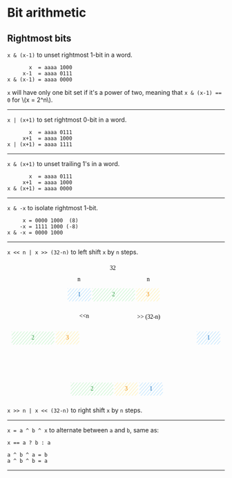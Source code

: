 # Bit arithmetic

<style>
.md-logo img {
  content: url('/numbers/binary-light.svg');
}

:root [data-md-color-scheme=slate] .md-logo img  {
  content: url('/numbers/binary-dark.svg');
}
</style>

## Rightmost bits

`x & (x-1)` to unset rightmost 1-bit in a word.

```
       x  = aaaa 1000
     x-1  = aaaa 0111
x & (x-1) = aaaa 0000 
```

`x` will have only one bit set if it's a power of two, meaning that `x & (x-1) == 0` for \\(x = 2^n\\).

<hr>

`x | (x+1)` to set rightmost 0-bit in a word. 

```
       x  = aaaa 0111 
     x+1  = aaaa 1000
x | (x+1) = aaaa 1111 
```

<hr>

`x & (x+1)` to unset trailing 1's in a word. 

```    
       x  = aaaa 0111
     x+1  = aaaa 1000
x & (x+1) = aaaa 0000
```

<hr>

`x & -x` to isolate rightmost 1-bit. 

```    
     x = 0000 1000  (8)
    -x = 1111 1000 (-8)
x & -x = 0000 1000
```

<hr>

`x << n | x >> (32-n)` to left shift `x` by `n` steps.

<svg version="1.1" xmlns="http://www.w3.org/2000/svg" viewBox="0 0 733.3225917323235 466.3973578721682" width="640">
  <g stroke-linecap="round" transform="translate(198.154648172349 84.26876312641892) rotate(0 160.8936525327186 27.51340435454786)"><path d="M13.76 0 C84.17 0, 154.58 0, 308.03 0 M13.76 0 C90.07 0, 166.38 0, 308.03 0 M308.03 0 C317.2 0, 321.79 4.59, 321.79 13.76 M308.03 0 C317.2 0, 321.79 4.59, 321.79 13.76 M321.79 13.76 C321.79 19.68, 321.79 25.61, 321.79 41.27 M321.79 13.76 C321.79 23.12, 321.79 32.48, 321.79 41.27 M321.79 41.27 C321.79 50.44, 317.2 55.03, 308.03 55.03 M321.79 41.27 C321.79 50.44, 317.2 55.03, 308.03 55.03 M308.03 55.03 C195.42 55.03, 82.81 55.03, 13.76 55.03 M308.03 55.03 C195.4 55.03, 82.76 55.03, 13.76 55.03 M13.76 55.03 C4.59 55.03, 0 50.44, 0 41.27 M13.76 55.03 C4.59 55.03, 0 50.44, 0 41.27 M0 41.27 C0 34.82, 0 28.37, 0 13.76 M0 41.27 C0 34.34, 0 27.42, 0 13.76 M0 13.76 C0 4.59, 4.59 0, 13.76 0 M0 13.76 C0 4.59, 4.59 0, 13.76 0" stroke="var(--md-code-fg-color)" stroke-width="2" fill="none"></path></g><g stroke-linecap="round" transform="translate(204.1358432691694 90.2499308435846) rotate(0 38.8776449208864 21.233182358472078)"><path d="M0 0 C0 0, 0 0, 0 0 M0 0 C0 0, 0 0, 0 0 M0.13 12.04 C3.96 7.64, 7.78 3.25, 10.63 -0.03 M0.13 12.04 C2.55 9.26, 4.98 6.47, 10.63 -0.03 M0.27 24.08 C5 18.64, 9.72 13.2, 21.26 -0.07 M0.27 24.08 C8.19 14.97, 16.11 5.86, 21.26 -0.07 M-0.26 36.88 C10 25.07, 20.27 13.27, 31.89 -0.1 M-0.26 36.88 C7.12 28.39, 14.49 19.91, 31.89 -0.1 M5.12 42.88 C18.19 27.86, 31.25 12.83, 42.52 -0.14 M5.12 42.88 C15.5 30.95, 25.87 19.01, 42.52 -0.14 M15.76 42.85 C29.52 27.02, 43.28 11.19, 53.15 -0.17 M15.76 42.85 C23.3 34.17, 30.84 25.49, 53.15 -0.17 M26.39 42.81 C36.62 31.03, 46.86 19.26, 63.78 -0.21 M26.39 42.81 C34.83 33.1, 43.27 23.39, 63.78 -0.21 M37.02 42.78 C44.8 33.83, 52.57 24.88, 74.41 -0.24 M37.02 42.78 C50.82 26.9, 64.62 11.02, 74.41 -0.24 M47.65 42.74 C55.25 34, 62.85 25.25, 77.82 8.03 M47.65 42.74 C53.7 35.77, 59.76 28.8, 77.82 8.03 M58.28 42.71 C62.66 37.66, 67.05 32.61, 77.96 20.07 M58.28 42.71 C64.02 36.09, 69.77 29.48, 77.96 20.07 M68.91 42.67 C72.33 38.74, 75.75 34.8, 78.09 32.11 M68.91 42.67 C72.3 38.76, 75.7 34.85, 78.09 32.11" stroke="#a5d8ff" stroke-width="1" fill="none"></path><path d="M0 0 C28.33 0, 56.66 0, 77.76 0 M0 0 C24.61 0, 49.23 0, 77.76 0 M77.76 0 C77.76 15.89, 77.76 31.77, 77.76 42.47 M77.76 0 C77.76 15.42, 77.76 30.84, 77.76 42.47 M77.76 42.47 C50.85 42.47, 23.94 42.47, 0 42.47 M77.76 42.47 C50.33 42.47, 22.9 42.47, 0 42.47 M0 42.47 C0 25.86, 0 9.26, 0 0 M0 42.47 C0 33, 0 23.52, 0 0" fill="none"></path></g><g transform="translate(240.30348910558314 98.98311320205667) rotate(0 2.7099990844726562 12.5)"><text x="2.7099990844726562" y="17.52" font-family="Virgil, Segoe UI Emoji" font-size="20px" fill="#1971c2" text-anchor="middle" style="white-space: pre;" direction="ltr" dominant-baseline="alphabetic">1</text></g><g stroke-linecap="round" transform="translate(435.34802717029334 90.36908955095547) rotate(0 38.87764492088638 21.233182358472078)"><path d="M0 0 C0 0, 0 0, 0 0 M0 0 C0 0, 0 0, 0 0 M0.13 12.04 C2.82 8.95, 5.51 5.86, 10.63 -0.03 M0.13 12.04 C3.4 8.29, 6.66 4.53, 10.63 -0.03 M0.27 24.08 C4.87 18.79, 9.47 13.49, 21.26 -0.07 M0.27 24.08 C7 16.34, 13.73 8.59, 21.26 -0.07 M-0.26 36.88 C11.32 23.56, 22.89 10.25, 31.89 -0.1 M-0.26 36.88 C11.37 23.51, 22.99 10.13, 31.89 -0.1 M5.12 42.88 C19.94 25.84, 34.76 8.79, 42.52 -0.14 M5.12 42.88 C18.14 27.91, 31.15 12.94, 42.52 -0.14 M15.76 42.85 C24.44 32.85, 33.13 22.86, 53.15 -0.17 M15.76 42.85 C26.72 30.23, 37.69 17.61, 53.15 -0.17 M26.39 42.81 C34.34 33.67, 42.29 24.52, 63.78 -0.21 M26.39 42.81 C34.12 33.91, 41.86 25.01, 63.78 -0.21 M37.02 42.78 C47.29 30.96, 57.56 19.14, 74.41 -0.24 M37.02 42.78 C47.9 30.25, 58.79 17.73, 74.41 -0.24 M47.65 42.74 C53.75 35.72, 59.86 28.69, 77.82 8.03 M47.65 42.74 C54.83 34.48, 62.01 26.22, 77.82 8.03 M58.28 42.71 C65.73 34.14, 73.18 25.57, 77.96 20.07 M58.28 42.71 C62.73 37.59, 67.18 32.47, 77.96 20.07 M68.91 42.67 C71.1 40.15, 73.29 37.63, 78.09 32.11 M68.91 42.67 C70.91 40.37, 72.9 38.07, 78.09 32.11" stroke="#ffec99" stroke-width="1" fill="none"></path><path d="M0 0 C28.8 0, 57.6 0, 77.76 0 M0 0 C20.29 0, 40.59 0, 77.76 0 M77.76 0 C77.76 16.58, 77.76 33.16, 77.76 42.47 M77.76 0 C77.76 14.5, 77.76 29.01, 77.76 42.47 M77.76 42.47 C51.11 42.47, 24.47 42.47, 0 42.47 M77.76 42.47 C48.37 42.47, 18.99 42.47, 0 42.47 M0 42.47 C0 29.41, 0 16.35, 0 0 M0 42.47 C0 27.95, 0 13.43, 0 0" fill="none"></path></g><g transform="translate(467.41567453258597 99.10227190942754) rotate(0 6.80999755859375 12.5)"><text x="6.80999755859375" y="17.52" font-family="Virgil, Segoe UI Emoji" font-size="20px" fill="#f08c00" text-anchor="middle" style="white-space: pre;" direction="ltr" dominant-baseline="alphabetic">3</text></g><g stroke-linecap="round" transform="translate(287.194716019692 90.2102346969821) rotate(0 71.17599987695957 21.233182358472078)"><path d="M0 0 C0 0, 0 0, 0 0 M0 0 C0 0, 0 0, 0 0 M0.13 12.04 C2.73 9.06, 5.32 6.07, 10.63 -0.03 M0.13 12.04 C3.98 7.61, 7.83 3.19, 10.63 -0.03 M0.27 24.08 C5.93 17.56, 11.6 11.05, 21.26 -0.07 M0.27 24.08 C5.26 18.33, 10.26 12.59, 21.26 -0.07 M-0.26 36.88 C8.89 26.35, 18.04 15.83, 31.89 -0.1 M-0.26 36.88 C7.54 27.91, 15.34 18.94, 31.89 -0.1 M5.12 42.88 C16.6 29.68, 28.08 16.47, 42.52 -0.14 M5.12 42.88 C13.03 33.78, 20.94 24.68, 42.52 -0.14 M15.76 42.85 C28.67 27.99, 41.58 13.13, 53.15 -0.17 M15.76 42.85 C24.07 33.28, 32.38 23.72, 53.15 -0.17 M26.39 42.81 C37.53 29.99, 48.68 17.16, 63.78 -0.21 M26.39 42.81 C39.54 27.68, 52.7 12.54, 63.78 -0.21 M37.02 42.78 C50.11 27.71, 63.21 12.64, 74.41 -0.24 M37.02 42.78 C49.32 28.62, 61.63 14.47, 74.41 -0.24 M47.65 42.74 C57.75 31.12, 67.85 19.5, 85.04 -0.28 M47.65 42.74 C58.45 30.31, 69.26 17.88, 85.04 -0.28 M58.28 42.71 C66 33.83, 73.71 24.95, 95.67 -0.31 M58.28 42.71 C66.68 33.03, 75.09 23.36, 95.67 -0.31 M68.91 42.67 C83.31 26.1, 97.72 9.53, 106.3 -0.34 M68.91 42.67 C81.7 27.96, 94.49 13.24, 106.3 -0.34 M79.54 42.64 C90.81 29.67, 102.08 16.71, 116.27 0.38 M79.54 42.64 C90.96 29.5, 102.38 16.36, 116.27 0.38 M90.17 42.6 C99.06 32.37, 107.95 22.14, 126.91 0.34 M90.17 42.6 C98.23 33.33, 106.3 24.05, 126.91 0.34 M100.8 42.57 C109.25 32.84, 117.71 23.12, 137.54 0.31 M100.8 42.57 C109.15 32.96, 117.51 23.34, 137.54 0.31 M111.43 42.54 C123.23 28.96, 135.03 15.38, 142.92 6.31 M111.43 42.54 C121.46 31, 131.49 19.46, 142.92 6.31 M122.06 42.5 C127.12 36.67, 132.19 30.84, 143.05 18.35 M122.06 42.5 C129.49 33.95, 136.92 25.41, 143.05 18.35 M132.69 42.47 C136.17 38.46, 139.65 34.46, 142.53 31.15 M132.69 42.47 C134.9 39.91, 137.12 37.36, 142.53 31.15" stroke="#b2f2bb" stroke-width="1" fill="none"></path><path d="M0 0 C50.9 0, 101.8 0, 142.35 0 M0 0 C36.01 0, 72.01 0, 142.35 0 M142.35 0 C142.35 12.18, 142.35 24.35, 142.35 42.47 M142.35 0 C142.35 9.74, 142.35 19.48, 142.35 42.47 M142.35 42.47 C109.34 42.47, 76.33 42.47, 0 42.47 M142.35 42.47 C97.35 42.47, 52.34 42.47, 0 42.47 M0 42.47 C0 25.59, 0 8.71, 0 0 M0 42.47 C0 29.28, 0 16.09, 0 0" fill="none"></path></g><g transform="translate(351.25072077946413 98.94341705545418) rotate(0 7.1199951171875 12.5)"><text x="7.1199951171875" y="17.52" font-family="Virgil, Segoe UI Emoji" font-size="20px" fill="#2f9e44" text-anchor="middle" style="white-space: pre;" direction="ltr" dominant-baseline="alphabetic">2</text></g><g mask="url(#mask-PkLObzmtgXPL7o27L1Ks4)" stroke-linecap="round"><g transform="translate(437.57397350234373 60.98681309022649) rotate(0 37.577661791567266 -0.3030550569984598)"><path d="M0 0 C17.01 -0.14, 34.02 -0.27, 75.16 -0.61 M0 0 C16.47 -0.13, 32.94 -0.27, 75.16 -0.61" stroke="var(--md-code-fg-color)" stroke-width="2" fill="none"></path></g><g transform="translate(437.57397350234373 60.98681309022649) rotate(0 37.577661791567266 -0.3030550569984598)"><path d="M23.42 -8.74 C18.12 -6.76, 12.82 -4.78, 0 0 M23.42 -8.74 C18.29 -6.82, 13.16 -4.91, 0 0" stroke="var(--md-code-fg-color)" stroke-width="2" fill="none"></path></g><g transform="translate(437.57397350234373 60.98681309022649) rotate(0 37.577661791567266 -0.3030550569984598)"><path d="M23.56 8.36 C18.23 6.47, 12.9 4.58, 0 0 M23.56 8.36 C18.4 6.53, 13.24 4.7, 0 0" stroke="var(--md-code-fg-color)" stroke-width="2" fill="none"></path></g><g transform="translate(437.57397350234373 60.98681309022649) rotate(0 37.577661791567266 -0.3030550569984598)"><path d="M51.73 8.13 C57.03 6.16, 62.33 4.18, 75.16 -0.61 M51.73 8.13 C56.86 6.22, 62 4.3, 75.16 -0.61" stroke="var(--md-code-fg-color)" stroke-width="2" fill="none"></path></g><g transform="translate(437.57397350234373 60.98681309022649) rotate(0 37.577661791567266 -0.3030550569984598)"><path d="M51.59 -8.97 C56.93 -7.07, 62.26 -5.18, 75.16 -0.61 M51.59 -8.97 C56.76 -7.13, 61.92 -5.3, 75.16 -0.61" stroke="var(--md-code-fg-color)" stroke-width="2" fill="none"></path></g></g><mask id="mask-PkLObzmtgXPL7o27L1Ks4"><rect x="0" y="0" fill="#fff" width="612.7292970854783" height="161.5929232042234"></rect><rect x="470.4816371249657" y="48.18375803322803" fill="#000" width="9.339996337890625" height="25" opacity="1"></rect></mask><g transform="translate(470.4816371249657 48.18375803322803) rotate(0 4.6699981689453125 12.5)"><text x="4.6699981689453125" y="17.52" font-family="Virgil, Segoe UI Emoji" font-size="20px" fill="var(--md-code-fg-color)" text-anchor="middle" style="white-space: pre;" direction="ltr" dominant-baseline="alphabetic">n</text></g><g mask="url(#mask-sZ3B50-54gH8lMGO_gsHP)" stroke-linecap="round"><g transform="translate(204.22870999434198 60.077703408575985) rotate(0 37.577661791567266 -0.3030550569984598)"><path d="M0 0 C26.25 -0.21, 52.5 -0.42, 75.16 -0.61 M0 0 C17.06 -0.14, 34.13 -0.28, 75.16 -0.61" stroke="var(--md-code-fg-color)" stroke-width="2" fill="none"></path></g><g transform="translate(204.22870999434198 60.077703408575985) rotate(0 37.577661791567266 -0.3030550569984598)"><path d="M23.42 -8.74 C15.24 -5.69, 7.06 -2.64, 0 0 M23.42 -8.74 C18.1 -6.76, 12.79 -4.77, 0 0" stroke="var(--md-code-fg-color)" stroke-width="2" fill="none"></path></g><g transform="translate(204.22870999434198 60.077703408575985) rotate(0 37.577661791567266 -0.3030550569984598)"><path d="M23.56 8.36 C15.33 5.44, 7.1 2.52, 0 0 M23.56 8.36 C18.21 6.46, 12.86 4.56, 0 0" stroke="var(--md-code-fg-color)" stroke-width="2" fill="none"></path></g><g transform="translate(204.22870999434198 60.077703408575985) rotate(0 37.577661791567266 -0.3030550569984598)"><path d="M51.73 8.13 C59.91 5.08, 68.09 2.03, 75.16 -0.61 M51.73 8.13 C57.05 6.15, 62.37 4.17, 75.16 -0.61" stroke="var(--md-code-fg-color)" stroke-width="2" fill="none"></path></g><g transform="translate(204.22870999434198 60.077703408575985) rotate(0 37.577661791567266 -0.3030550569984598)"><path d="M51.59 -8.97 C59.82 -6.05, 68.05 -3.13, 75.16 -0.61 M51.59 -8.97 C56.94 -7.07, 62.29 -5.17, 75.16 -0.61" stroke="var(--md-code-fg-color)" stroke-width="2" fill="none"></path></g></g><mask id="mask-sZ3B50-54gH8lMGO_gsHP"><rect x="0" y="0" fill="#fff" width="379.38403357747654" height="160.6838135225729"></rect><rect x="237.1363736169639" y="47.274648351577525" fill="#000" width="9.339996337890625" height="25" opacity="1"></rect></mask><g transform="translate(237.1363736169639 47.274648351577525) rotate(0 4.6699981689453125 12.5)"><text x="4.6699981689453125" y="17.52" font-family="Virgil, Segoe UI Emoji" font-size="20px" fill="var(--md-code-fg-color)" text-anchor="middle" style="white-space: pre;" direction="ltr" dominant-baseline="alphabetic">n</text></g><g mask="url(#mask-3GFBvl-wQtTiCeFtPo08C)" stroke-linecap="round"><g transform="translate(205.44087473299095 24.015233667983665) rotate(0 150.31071652795032 -1.515233667983665)"><path d="M0 0 C106.31 -1.07, 212.63 -2.14, 300.62 -3.03 M0 0 C68.87 -0.69, 137.74 -1.39, 300.62 -3.03" stroke="var(--md-code-fg-color)" stroke-width="2" fill="none"></path></g><g transform="translate(205.44087473299095 24.015233667983665) rotate(0 150.31071652795032 -1.515233667983665)"><path d="M23.4 -8.79 C15.13 -5.68, 6.85 -2.57, 0 0 M23.4 -8.79 C18.04 -6.77, 12.68 -4.76, 0 0" stroke="var(--md-code-fg-color)" stroke-width="2" fill="none"></path></g><g transform="translate(205.44087473299095 24.015233667983665) rotate(0 150.31071652795032 -1.515233667983665)"><path d="M23.58 8.31 C15.24 5.37, 6.9 2.43, 0 0 M23.58 8.31 C18.18 6.41, 12.77 4.5, 0 0" stroke="var(--md-code-fg-color)" stroke-width="2" fill="none"></path></g><g transform="translate(205.44087473299095 24.015233667983665) rotate(0 150.31071652795032 -1.515233667983665)"><path d="M277.22 5.76 C285.49 2.65, 293.77 -0.46, 300.62 -3.03 M277.22 5.76 C282.58 3.74, 287.94 1.73, 300.62 -3.03" stroke="var(--md-code-fg-color)" stroke-width="2" fill="none"></path></g><g transform="translate(205.44087473299095 24.015233667983665) rotate(0 150.31071652795032 -1.515233667983665)"><path d="M277.04 -11.34 C285.38 -8.4, 293.72 -5.46, 300.62 -3.03 M277.04 -11.34 C282.45 -9.44, 287.85 -7.53, 300.62 -3.03" stroke="var(--md-code-fg-color)" stroke-width="2" fill="none"></path></g></g><mask id="mask-3GFBvl-wQtTiCeFtPo08C"><rect x="0" y="0" fill="#fff" width="606.0623077888915" height="127.045701003951"></rect><rect x="341.82159858516" y="10" fill="#000" width="27.8599853515625" height="25" opacity="1"></rect></mask><g transform="translate(341.82159858515996 10) rotate(0 13.929992675781278 12.5)"><text x="13.92999267578125" y="17.52" font-family="Virgil, Segoe UI Emoji" font-size="20px" fill="var(--md-code-fg-color)" text-anchor="middle" style="white-space: pre;" direction="ltr" dominant-baseline="alphabetic">32</text></g><g stroke-linecap="round" transform="translate(10 228.63487259344376) rotate(0 160.8936525327186 27.513404354547873)"><path d="M13.76 0 C108.79 0, 203.82 0, 308.03 0 M13.76 0 C125.14 0, 236.52 0, 308.03 0 M308.03 0 C317.2 0, 321.79 4.59, 321.79 13.76 M308.03 0 C317.2 0, 321.79 4.59, 321.79 13.76 M321.79 13.76 C321.79 19.43, 321.79 25.11, 321.79 41.27 M321.79 13.76 C321.79 23.85, 321.79 33.95, 321.79 41.27 M321.79 41.27 C321.79 50.44, 317.2 55.03, 308.03 55.03 M321.79 41.27 C321.79 50.44, 317.2 55.03, 308.03 55.03 M308.03 55.03 C233.46 55.03, 158.89 55.03, 13.76 55.03 M308.03 55.03 C204.64 55.03, 101.25 55.03, 13.76 55.03 M13.76 55.03 C4.59 55.03, 0 50.44, 0 41.27 M13.76 55.03 C4.59 55.03, 0 50.44, 0 41.27 M0 41.27 C0 31.97, 0 22.66, 0 13.76 M0 41.27 C0 33.69, 0 26.12, 0 13.76 M0 13.76 C0 4.59, 4.59 0, 13.76 0 M0 13.76 C0 4.59, 4.59 0, 13.76 0" stroke="var(--md-code-fg-color)" stroke-width="2" fill="none"></path></g><g stroke-linecap="round" transform="translate(164.15884589022917 235.34130913197723) rotate(0 38.87764492088638 21.233182358472078)"><path d="M0 0 C0 0, 0 0, 0 0 M0 0 C0 0, 0 0, 0 0 M0.13 12.04 C4.21 7.35, 8.29 2.66, 10.63 -0.03 M0.13 12.04 C3.21 8.5, 6.28 4.97, 10.63 -0.03 M0.27 24.08 C5.49 18.08, 10.71 12.07, 21.26 -0.07 M0.27 24.08 C5.31 18.28, 10.35 12.49, 21.26 -0.07 M-0.26 36.88 C6.59 29, 13.44 21.12, 31.89 -0.1 M-0.26 36.88 C10.39 24.63, 21.03 12.39, 31.89 -0.1 M5.12 42.88 C15.57 30.86, 26.02 18.84, 42.52 -0.14 M5.12 42.88 C18.05 28.01, 30.98 13.14, 42.52 -0.14 M15.76 42.85 C23.85 33.54, 31.94 24.23, 53.15 -0.17 M15.76 42.85 C24.29 33.02, 32.83 23.2, 53.15 -0.17 M26.39 42.81 C38.25 29.16, 50.12 15.51, 63.78 -0.21 M26.39 42.81 C37.04 30.55, 47.7 18.29, 63.78 -0.21 M37.02 42.78 C46.46 31.91, 55.91 21.04, 74.41 -0.24 M37.02 42.78 C47.49 30.73, 57.96 18.68, 74.41 -0.24 M47.65 42.74 C54.39 34.98, 61.14 27.22, 77.82 8.03 M47.65 42.74 C54.69 34.63, 61.74 26.53, 77.82 8.03 M58.28 42.71 C62.51 37.84, 66.74 32.97, 77.96 20.07 M58.28 42.71 C64.52 35.52, 70.77 28.33, 77.96 20.07 M68.91 42.67 C72.11 38.99, 75.31 35.3, 78.09 32.11 M68.91 42.67 C71.23 40, 73.56 37.32, 78.09 32.11" stroke="#ffec99" stroke-width="1" fill="none"></path><path d="M0 0 C17.21 0, 34.41 0, 77.76 0 M0 0 C27.67 0, 55.35 0, 77.76 0 M77.76 0 C77.76 10.73, 77.76 21.45, 77.76 42.47 M77.76 0 C77.76 12.43, 77.76 24.87, 77.76 42.47 M77.76 42.47 C61.56 42.47, 45.37 42.47, 0 42.47 M77.76 42.47 C57.85 42.47, 37.94 42.47, 0 42.47 M0 42.47 C0 32.83, 0 23.19, 0 0 M0 42.47 C0 31.65, 0 20.84, 0 0" fill="none"></path></g><g transform="translate(196.2264932525218 244.07449149044933) rotate(0 6.80999755859375 12.5)"><text x="6.80999755859375" y="17.52" font-family="Virgil, Segoe UI Emoji" font-size="20px" fill="#f08c00" text-anchor="middle" style="white-space: pre;" direction="ltr" dominant-baseline="alphabetic">3</text></g><g stroke-linecap="round" transform="translate(15.3994246256309 235.78850890265593) rotate(0 71.17599987695958 21.233182358472078)"><path d="M0 0 C0 0, 0 0, 0 0 M0 0 C0 0, 0 0, 0 0 M0.13 12.04 C4.22 7.34, 8.31 2.63, 10.63 -0.03 M0.13 12.04 C2.72 9.07, 5.3 6.09, 10.63 -0.03 M0.27 24.08 C6.04 17.44, 11.81 10.8, 21.26 -0.07 M0.27 24.08 C5.45 18.11, 10.64 12.14, 21.26 -0.07 M-0.26 36.88 C6.84 28.71, 13.94 20.55, 31.89 -0.1 M-0.26 36.88 C10.87 24.08, 22 11.28, 31.89 -0.1 M5.12 42.88 C16.9 29.33, 28.68 15.79, 42.52 -0.14 M5.12 42.88 C13.93 32.75, 22.74 22.62, 42.52 -0.14 M15.76 42.85 C29.23 27.34, 42.71 11.84, 53.15 -0.17 M15.76 42.85 C28.05 28.7, 40.34 14.56, 53.15 -0.17 M26.39 42.81 C34.93 32.98, 43.47 23.16, 63.78 -0.21 M26.39 42.81 C39.73 27.46, 53.08 12.1, 63.78 -0.21 M37.02 42.78 C48.65 29.39, 60.29 16, 74.41 -0.24 M37.02 42.78 C46.96 31.33, 56.91 19.89, 74.41 -0.24 M47.65 42.74 C57.95 30.89, 68.25 19.04, 85.04 -0.28 M47.65 42.74 C55.64 33.55, 63.63 24.36, 85.04 -0.28 M58.28 42.71 C70.06 29.15, 81.84 15.6, 95.67 -0.31 M58.28 42.71 C68.22 31.27, 78.16 19.84, 95.67 -0.31 M68.91 42.67 C80.3 29.56, 91.7 16.45, 106.3 -0.34 M68.91 42.67 C83.64 25.72, 98.37 8.77, 106.3 -0.34 M79.54 42.64 C88.82 31.95, 98.11 21.27, 116.27 0.38 M79.54 42.64 C93.2 26.92, 106.86 11.21, 116.27 0.38 M90.17 42.6 C99.51 31.86, 108.85 21.11, 126.91 0.34 M90.17 42.6 C103.84 26.88, 117.51 11.15, 126.91 0.34 M100.8 42.57 C113.45 28.02, 126.1 13.46, 137.54 0.31 M100.8 42.57 C110.48 31.43, 120.17 20.28, 137.54 0.31 M111.43 42.54 C119.33 33.44, 127.24 24.35, 142.92 6.31 M111.43 42.54 C117.98 35, 124.53 27.46, 142.92 6.31 M122.06 42.5 C127.28 36.49, 132.5 30.49, 143.05 18.35 M122.06 42.5 C129.55 33.88, 137.04 25.26, 143.05 18.35 M132.69 42.47 C135.75 38.95, 138.81 35.42, 142.53 31.15 M132.69 42.47 C135.13 39.66, 137.57 36.85, 142.53 31.15" stroke="#b2f2bb" stroke-width="1" fill="none"></path><path d="M0 0 C47.76 0, 95.53 0, 142.35 0 M0 0 C49.23 0, 98.47 0, 142.35 0 M142.35 0 C142.35 14.3, 142.35 28.6, 142.35 42.47 M142.35 0 C142.35 16.45, 142.35 32.9, 142.35 42.47 M142.35 42.47 C96.44 42.47, 50.54 42.47, 0 42.47 M142.35 42.47 C86.87 42.47, 31.38 42.47, 0 42.47 M0 42.47 C0 33.84, 0 25.22, 0 0 M0 42.47 C0 30.01, 0 17.55, 0 0" fill="none"></path></g><g transform="translate(79.45542938540298 244.52169126112804) rotate(0 7.1199951171875 12.5)"><text x="7.1199951171875" y="17.52" font-family="Virgil, Segoe UI Emoji" font-size="20px" fill="#2f9e44" text-anchor="middle" style="white-space: pre;" direction="ltr" dominant-baseline="alphabetic">2</text></g><g mask="url(#mask-R5WruW0o2T2tBi2TOZTYh)" stroke-linecap="round"><g transform="translate(336.50389063738885 149.77925355755036) rotate(0 -77.09123723109526 33.94111208627548)"><path d="M0 0 C-56.48 24.87, -112.95 49.73, -154.18 67.88 M0 0 C-46.29 20.38, -92.57 40.76, -154.18 67.88" stroke="var(--md-code-fg-color)" stroke-width="2" fill="none"></path></g><g transform="translate(336.50389063738885 149.77925355755036) rotate(0 -77.09123723109526 33.94111208627548)"><path d="M-136.13 50.59 C-142.74 56.92, -149.35 63.26, -154.18 67.88 M-136.13 50.59 C-141.55 55.78, -146.97 60.97, -154.18 67.88" stroke="var(--md-code-fg-color)" stroke-width="2" fill="none"></path></g><g transform="translate(336.50389063738885 149.77925355755036) rotate(0 -77.09123723109526 33.94111208627548)"><path d="M-129.24 66.24 C-138.37 66.84, -147.51 67.44, -154.18 67.88 M-129.24 66.24 C-136.73 66.73, -144.21 67.23, -154.18 67.88" stroke="var(--md-code-fg-color)" stroke-width="2" fill="none"></path></g></g><mask id="mask-R5WruW0o2T2tBi2TOZTYh"><rect x="0" y="0" fill="#fff" width="590.6863650995793" height="317.6614777301013"></rect><rect x="242.64266439262167" y="171.22036564382583" fill="#000" width="33.53997802734375" height="25" opacity="1"></rect></mask><g transform="translate(242.64266439262173 171.2203656438258) rotate(0 16.76998901367186 12.500000000000014)"><text x="16.769989013671875" y="17.52" font-family="Virgil, Segoe UI Emoji" font-size="20px" fill="var(--md-code-fg-color)" text-anchor="middle" style="white-space: pre;" direction="ltr" dominant-baseline="alphabetic">&lt;&lt;n</text></g><g stroke-linecap="round" transform="translate(401.53528666688635 229.54406550911168) rotate(0 160.89365253271862 27.513404354547845)"><path d="M13.76 0 C104.3 0, 194.85 0, 308.03 0 M13.76 0 C103.31 0, 192.87 0, 308.03 0 M308.03 0 C317.2 0, 321.79 4.59, 321.79 13.76 M308.03 0 C317.2 0, 321.79 4.59, 321.79 13.76 M321.79 13.76 C321.79 23.72, 321.79 33.67, 321.79 41.27 M321.79 13.76 C321.79 22.03, 321.79 30.3, 321.79 41.27 M321.79 41.27 C321.79 50.44, 317.2 55.03, 308.03 55.03 M321.79 41.27 C321.79 50.44, 317.2 55.03, 308.03 55.03 M308.03 55.03 C223.06 55.03, 138.09 55.03, 13.76 55.03 M308.03 55.03 C233.39 55.03, 158.75 55.03, 13.76 55.03 M13.76 55.03 C4.59 55.03, 0 50.44, 0 41.27 M13.76 55.03 C4.59 55.03, 0 50.44, 0 41.27 M0 41.27 C0 34.64, 0 28, 0 13.76 M0 41.27 C0 30.66, 0 20.05, 0 13.76 M0 13.76 C0 4.59, 4.59 0, 13.76 0 M0 13.76 C0 4.59, 4.59 0, 13.76 0" stroke="var(--md-code-fg-color)" stroke-width="2" fill="none"></path></g><g stroke-linecap="round" transform="translate(639.649552788387 235.52523322627727) rotate(0 38.87764492088638 21.233182358472078)"><path d="M0 0 C0 0, 0 0, 0 0 M0 0 C0 0, 0 0, 0 0 M0.13 12.04 C3.2 8.52, 6.26 5, 10.63 -0.03 M0.13 12.04 C2.94 8.82, 5.74 5.59, 10.63 -0.03 M0.27 24.08 C5.03 18.6, 9.8 13.11, 21.26 -0.07 M0.27 24.08 C6.79 16.58, 13.31 9.07, 21.26 -0.07 M-0.26 36.88 C8.58 26.72, 17.41 16.56, 31.89 -0.1 M-0.26 36.88 C8.76 26.51, 17.77 16.14, 31.89 -0.1 M5.12 42.88 C15.28 31.2, 25.44 19.51, 42.52 -0.14 M5.12 42.88 C18.77 27.18, 32.42 11.48, 42.52 -0.14 M15.76 42.85 C28.99 27.63, 42.22 12.4, 53.15 -0.17 M15.76 42.85 C28.47 28.22, 41.19 13.59, 53.15 -0.17 M26.39 42.81 C34.23 33.78, 42.08 24.75, 63.78 -0.21 M26.39 42.81 C36.28 31.43, 46.17 20.06, 63.78 -0.21 M37.02 42.78 C45.77 32.71, 54.52 22.64, 74.41 -0.24 M37.02 42.78 C47.4 30.83, 57.79 18.88, 74.41 -0.24 M47.65 42.74 C59.09 29.58, 70.52 16.42, 77.82 8.03 M47.65 42.74 C56.6 32.44, 65.55 22.15, 77.82 8.03 M58.28 42.71 C64.37 35.7, 70.46 28.69, 77.96 20.07 M58.28 42.71 C62.44 37.91, 66.61 33.12, 77.96 20.07 M68.91 42.67 C71.25 39.98, 73.59 37.28, 78.09 32.11 M68.91 42.67 C72.44 38.61, 75.97 34.54, 78.09 32.11" stroke="#a5d8ff" stroke-width="1" fill="none"></path><path d="M0 0 C21.02 0, 42.04 0, 77.76 0 M0 0 C29.8 0, 59.59 0, 77.76 0 M77.76 0 C77.76 10.14, 77.76 20.28, 77.76 42.47 M77.76 0 C77.76 11.9, 77.76 23.8, 77.76 42.47 M77.76 42.47 C49.3 42.47, 20.85 42.47, 0 42.47 M77.76 42.47 C49.18 42.47, 20.61 42.47, 0 42.47 M0 42.47 C0 30.2, 0 17.94, 0 0 M0 42.47 C0 31.7, 0 20.92, 0 0" fill="none"></path></g><g transform="translate(675.8171986248008 244.25841558474937) rotate(0 2.7099990844726562 12.5)"><text x="2.7099990844726562" y="17.52" font-family="Virgil, Segoe UI Emoji" font-size="20px" fill="#1971c2" text-anchor="middle" style="white-space: pre;" direction="ltr" dominant-baseline="alphabetic">1</text></g><g mask="url(#mask-i8LBp9gr1EFbVW3x5lMFY)" stroke-linecap="round"><g transform="translate(385.75314020193514 149.77925355755036) rotate(0 90.9137426322958 36.97157942224281)"><path d="M0 0 C67.31 27.37, 134.63 54.75, 181.83 73.94 M0 0 C60.69 24.68, 121.38 49.36, 181.83 73.94" stroke="var(--md-code-fg-color)" stroke-width="2" fill="none"></path></g><g transform="translate(385.75314020193514 149.77925355755036) rotate(0 90.9137426322958 36.97157942224281)"><path d="M156.84 73.01 C166.09 73.36, 175.34 73.7, 181.83 73.94 M156.84 73.01 C165.18 73.32, 173.52 73.63, 181.83 73.94" stroke="var(--md-code-fg-color)" stroke-width="2" fill="none"></path></g><g transform="translate(385.75314020193514 149.77925355755036) rotate(0 90.9137426322958 36.97157942224281)"><path d="M163.29 57.17 C170.15 63.38, 177.01 69.59, 181.83 73.94 M163.29 57.17 C169.48 62.77, 175.66 68.37, 181.83 73.94" stroke="var(--md-code-fg-color)" stroke-width="2" fill="none"></path></g></g><mask id="mask-i8LBp9gr1EFbVW3x5lMFY"><rect x="0" y="0" fill="#fff" width="667.5806254665267" height="323.72241240203596"></rect><rect x="431.7269109104028" y="174.25083297979316" fill="#000" width="89.87994384765625" height="25" opacity="1"></rect></mask><g transform="translate(431.7269109104028 174.25083297979313) rotate(0 44.939971923828125 12.500000000000014)"><text x="44.939971923828125" y="17.52" font-family="Virgil, Segoe UI Emoji" font-size="20px" fill="var(--md-code-fg-color)" text-anchor="middle" style="white-space: pre;" direction="ltr" dominant-baseline="alphabetic">&gt;&gt; (32-n)</text></g><g stroke-linecap="round" transform="translate(207.94183944819625 401.3705491630725) rotate(0 160.8936525327186 27.513404354547845)"><path d="M13.76 0 C76.31 0, 138.87 0, 308.03 0 M13.76 0 C73.16 0, 132.56 0, 308.03 0 M308.03 0 C317.2 0, 321.79 4.59, 321.79 13.76 M308.03 0 C317.2 0, 321.79 4.59, 321.79 13.76 M321.79 13.76 C321.79 19.65, 321.79 25.55, 321.79 41.27 M321.79 13.76 C321.79 23.03, 321.79 32.31, 321.79 41.27 M321.79 41.27 C321.79 50.44, 317.2 55.03, 308.03 55.03 M321.79 41.27 C321.79 50.44, 317.2 55.03, 308.03 55.03 M308.03 55.03 C237.93 55.03, 167.82 55.03, 13.76 55.03 M308.03 55.03 C204.73 55.03, 101.44 55.03, 13.76 55.03 M13.76 55.03 C4.59 55.03, 0 50.44, 0 41.27 M13.76 55.03 C4.59 55.03, 0 50.44, 0 41.27 M0 41.27 C0 33.83, 0 26.38, 0 13.76 M0 41.27 C0 32.64, 0 24.01, 0 13.76 M0 13.76 C0 4.59, 4.59 0, 13.76 0 M0 13.76 C0 4.59, 4.59 0, 13.76 0" stroke="var(--md-code-fg-color)" stroke-width="2" fill="none"></path></g><g stroke-linecap="round" transform="translate(446.0223355976931 407.3517168802383) rotate(0 38.87764492088638 21.233182358472106)"><path d="M0 0 C0 0, 0 0, 0 0 M0 0 C0 0, 0 0, 0 0 M0.13 12.04 C2.31 9.54, 4.48 7.04, 10.63 -0.03 M0.13 12.04 C3.44 8.24, 6.74 4.44, 10.63 -0.03 M0.27 24.08 C7.71 15.51, 15.16 6.95, 21.26 -0.07 M0.27 24.08 C7.46 15.8, 14.66 7.52, 21.26 -0.07 M-0.26 36.88 C11.16 23.74, 22.58 10.61, 31.89 -0.1 M-0.26 36.88 C8.77 26.49, 17.79 16.11, 31.89 -0.1 M5.12 42.88 C12.69 34.17, 20.26 25.46, 42.52 -0.14 M5.12 42.88 C13.54 33.21, 21.95 23.53, 42.52 -0.14 M15.76 42.85 C26.83 30.11, 37.9 17.37, 53.15 -0.17 M15.76 42.85 C27.18 29.71, 38.6 16.57, 53.15 -0.17 M26.39 42.81 C39.02 28.27, 51.66 13.74, 63.78 -0.21 M26.39 42.81 C35.34 32.52, 44.29 22.22, 63.78 -0.21 M37.02 42.78 C49.32 28.63, 61.62 14.48, 74.41 -0.24 M37.02 42.78 C51.36 26.28, 65.7 9.78, 74.41 -0.24 M47.65 42.74 C55.67 33.51, 63.7 24.28, 77.82 8.03 M47.65 42.74 C56.34 32.74, 65.03 22.74, 77.82 8.03 M58.28 42.71 C64.94 35.04, 71.61 27.36, 77.96 20.07 M58.28 42.71 C65.15 34.8, 72.02 26.9, 77.96 20.07 M68.91 42.67 C70.99 40.27, 73.08 37.87, 78.09 32.11 M68.91 42.67 C72.23 38.85, 75.56 35.02, 78.09 32.11" stroke="#a5d8ff" stroke-width="1" fill="none"></path><path d="M0 0 C17.97 0, 35.93 0, 77.76 0 M0 0 C23.85 0, 47.7 0, 77.76 0 M77.76 0 C77.76 9.41, 77.76 18.82, 77.76 42.47 M77.76 0 C77.76 15.85, 77.76 31.7, 77.76 42.47 M77.76 42.47 C47.91 42.47, 18.06 42.47, 0 42.47 M77.76 42.47 C61.19 42.47, 44.62 42.47, 0 42.47 M0 42.47 C0 32.35, 0 22.23, 0 0 M0 42.47 C0 27.56, 0 12.65, 0 0" fill="none"></path></g><g transform="translate(482.1899814341068 416.08489923871036) rotate(0 2.7099990844726562 12.5)"><text x="2.7099990844726562" y="17.52" font-family="Virgil, Segoe UI Emoji" font-size="20px" fill="#1971c2" text-anchor="middle" style="white-space: pre;" direction="ltr" dominant-baseline="alphabetic">1</text></g><g stroke-linecap="round" transform="translate(362.3614026922854 407.48781606295586) rotate(0 38.87764492088638 21.233182358472106)"><path d="M0 0 C0 0, 0 0, 0 0 M0 0 C0 0, 0 0, 0 0 M0.13 12.04 C3.79 7.84, 7.45 3.63, 10.63 -0.03 M0.13 12.04 C2.7 9.09, 5.26 6.14, 10.63 -0.03 M0.27 24.08 C5.48 18.08, 10.7 12.08, 21.26 -0.07 M0.27 24.08 C4.52 19.19, 8.77 14.3, 21.26 -0.07 M-0.26 36.88 C8.68 26.59, 17.62 16.31, 31.89 -0.1 M-0.26 36.88 C8.91 26.34, 18.07 15.79, 31.89 -0.1 M5.12 42.88 C16.81 29.44, 28.5 16, 42.52 -0.14 M5.12 42.88 C18.36 27.65, 31.6 12.43, 42.52 -0.14 M15.76 42.85 C30.3 26.11, 44.85 9.37, 53.15 -0.17 M15.76 42.85 C25.05 32.15, 34.35 21.46, 53.15 -0.17 M26.39 42.81 C34 34.06, 41.61 25.3, 63.78 -0.21 M26.39 42.81 C39.05 28.24, 51.72 13.67, 63.78 -0.21 M37.02 42.78 C48.5 29.57, 59.98 16.36, 74.41 -0.24 M37.02 42.78 C51.16 26.51, 65.3 10.24, 74.41 -0.24 M47.65 42.74 C53.77 35.7, 59.89 28.65, 77.82 8.03 M47.65 42.74 C55.41 33.81, 63.17 24.88, 77.82 8.03 M58.28 42.71 C65.04 34.93, 71.8 27.14, 77.96 20.07 M58.28 42.71 C63.32 36.9, 68.37 31.1, 77.96 20.07 M68.91 42.67 C71 40.27, 73.09 37.86, 78.09 32.11 M68.91 42.67 C72.57 38.46, 76.23 34.24, 78.09 32.11" stroke="#ffec99" stroke-width="1" fill="none"></path><path d="M0 0 C19.14 0, 38.29 0, 77.76 0 M0 0 C21.74 0, 43.48 0, 77.76 0 M77.76 0 C77.76 15.25, 77.76 30.5, 77.76 42.47 M77.76 0 C77.76 10.73, 77.76 21.47, 77.76 42.47 M77.76 42.47 C57.79 42.47, 37.82 42.47, 0 42.47 M77.76 42.47 C51.08 42.47, 24.41 42.47, 0 42.47 M0 42.47 C0 27.18, 0 11.9, 0 0 M0 42.47 C0 28.79, 0 15.12, 0 0" fill="none"></path></g><g transform="translate(394.42905005457806 416.2209984214279) rotate(0 6.80999755859375 12.5)"><text x="6.80999755859375" y="17.52" font-family="Virgil, Segoe UI Emoji" font-size="20px" fill="#f08c00" text-anchor="middle" style="white-space: pre;" direction="ltr" dominant-baseline="alphabetic">3</text></g><g stroke-linecap="round" transform="translate(214.51963032158469 407.2781667533993) rotate(0 71.1759998769596 21.233182358472106)"><path d="M0 0 C0 0, 0 0, 0 0 M0 0 C0 0, 0 0, 0 0 M0.13 12.04 C4.18 7.39, 8.23 2.73, 10.63 -0.03 M0.13 12.04 C3.47 8.2, 6.81 4.36, 10.63 -0.03 M0.27 24.08 C6.78 16.58, 13.3 9.09, 21.26 -0.07 M0.27 24.08 C6.96 16.39, 13.64 8.69, 21.26 -0.07 M-0.26 36.88 C8.39 26.93, 17.04 16.98, 31.89 -0.1 M-0.26 36.88 C8.96 26.28, 18.17 15.68, 31.89 -0.1 M5.12 42.88 C12.82 34.02, 20.52 25.17, 42.52 -0.14 M5.12 42.88 C14.93 31.6, 24.73 20.32, 42.52 -0.14 M15.76 42.85 C30.09 26.36, 44.42 9.87, 53.15 -0.17 M15.76 42.85 C23.47 33.98, 31.18 25.11, 53.15 -0.17 M26.39 42.81 C36.8 30.83, 47.22 18.84, 63.78 -0.21 M26.39 42.81 C39.62 27.58, 52.86 12.35, 63.78 -0.21 M37.02 42.78 C51.25 26.41, 65.48 10.04, 74.41 -0.24 M37.02 42.78 C47.06 31.22, 57.1 19.67, 74.41 -0.24 M47.65 42.74 C58.36 30.42, 69.07 18.1, 85.04 -0.28 M47.65 42.74 C62.34 25.83, 77.04 8.93, 85.04 -0.28 M58.28 42.71 C69.46 29.84, 80.64 16.98, 95.67 -0.31 M58.28 42.71 C69.67 29.6, 81.06 16.5, 95.67 -0.31 M68.91 42.67 C80.99 28.77, 93.07 14.87, 106.3 -0.34 M68.91 42.67 C78.9 31.18, 88.89 19.69, 106.3 -0.34 M79.54 42.64 C89.2 31.53, 98.86 20.41, 116.27 0.38 M79.54 42.64 C89.98 30.62, 100.43 18.6, 116.27 0.38 M90.17 42.6 C101.86 29.15, 113.56 15.69, 126.91 0.34 M90.17 42.6 C99.47 31.9, 108.78 21.19, 126.91 0.34 M100.8 42.57 C114.85 26.41, 128.89 10.25, 137.54 0.31 M100.8 42.57 C108.76 33.4, 116.73 24.24, 137.54 0.31 M111.43 42.54 C122.06 30.3, 132.69 18.07, 142.92 6.31 M111.43 42.54 C121.43 31.03, 131.42 19.53, 142.92 6.31 M122.06 42.5 C127.38 36.38, 132.7 30.26, 143.05 18.35 M122.06 42.5 C127.31 36.46, 132.56 30.42, 143.05 18.35 M132.69 42.47 C135.47 39.27, 138.25 36.07, 142.53 31.15 M132.69 42.47 C134.8 40.03, 136.92 37.6, 142.53 31.15" stroke="#b2f2bb" stroke-width="1" fill="none"></path><path d="M0 0 C35.51 0, 71.02 0, 142.35 0 M0 0 C32.06 0, 64.12 0, 142.35 0 M142.35 0 C142.35 9.8, 142.35 19.6, 142.35 42.47 M142.35 0 C142.35 11.14, 142.35 22.28, 142.35 42.47 M142.35 42.47 C99.62 42.47, 56.88 42.47, 0 42.47 M142.35 42.47 C95.9 42.47, 49.44 42.47, 0 42.47 M0 42.47 C0 26.92, 0 11.36, 0 0 M0 42.47 C0 31.94, 0 21.41, 0 0" fill="none"></path></g><g transform="translate(278.5756350813567 416.01134911187137) rotate(0 7.1199951171875 12.5)"><text x="7.1199951171875" y="17.52" font-family="Virgil, Segoe UI Emoji" font-size="20px" fill="#2f9e44" text-anchor="middle" style="white-space: pre;" direction="ltr" dominant-baseline="alphabetic">2</text></g><g stroke-linecap="round"><g transform="translate(163.21540735135557 300.88255960029676) rotate(0 188.1469009498228 -0.6719428912495857)"><path d="M0 0 C103.74 -0.37, 207.47 -0.74, 376.29 -1.34 M0 0 C116.85 -0.42, 233.69 -0.83, 376.29 -1.34" stroke="var(--md-code-fg-color)" stroke-width="2" fill="none"></path></g></g><mask></mask><g stroke-linecap="round"><g transform="translate(361.44154394864347 300.71534922073306) rotate(0 0.00003075957386045047 44.43254348245236)"><path d="M0 0 C0 34.86, 0 69.71, 0 88.87 M0 0 C0 21.22, 0 42.43, 0 88.87" stroke="var(--md-code-fg-color)" stroke-width="2" fill="none"></path></g><g transform="translate(361.44154394864347 300.71534922073306) rotate(0 0.00003075957386045047 44.43254348245236)"><path d="M-8.55 65.37 C-5.2 74.59, -1.84 83.8, 0 88.87 M-8.55 65.37 C-6.51 70.98, -4.47 76.59, 0 88.87" stroke="var(--md-code-fg-color)" stroke-width="2" fill="none"></path></g><g transform="translate(361.44154394864347 300.71534922073306) rotate(0 0.00003075957386045047 44.43254348245236)"><path d="M8.55 65.37 C5.2 74.59, 1.84 83.8, 0 88.87 M8.55 65.37 C6.51 70.98, 4.47 76.59, 0 88.87" stroke="var(--md-code-fg-color)" stroke-width="2" fill="none"></path></g></g><mask></mask></svg>

`x >> n | x << (32-n)` to right shift `x` by `n` steps. 

<hr>

`x = a ^ b ^ x` to alternate between `a` and `b`, same as:

```
x == a ? b : a

a ^ b ^ a = b
a ^ b ^ b = a
```

<hr>
